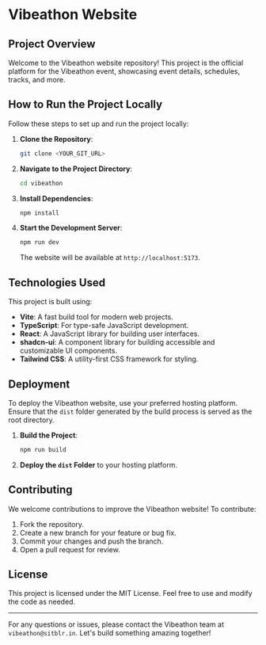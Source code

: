 # Vibeathon Website

## Project Overview

Welcome to the Vibeathon website repository! This project is the official platform for the Vibeathon event, showcasing event details, schedules, tracks, and more.

## How to Run the Project Locally

Follow these steps to set up and run the project locally:

1. **Clone the Repository**:
   ```sh
   git clone <YOUR_GIT_URL>
   ```

2. **Navigate to the Project Directory**:
   ```sh
   cd vibeathon
   ```

3. **Install Dependencies**:
   ```sh
   npm install
   ```

4. **Start the Development Server**:
   ```sh
   npm run dev
   ```
   The website will be available at `http://localhost:5173`.

## Technologies Used

This project is built using:

- **Vite**: A fast build tool for modern web projects.
- **TypeScript**: For type-safe JavaScript development.
- **React**: A JavaScript library for building user interfaces.
- **shadcn-ui**: A component library for building accessible and customizable UI components.
- **Tailwind CSS**: A utility-first CSS framework for styling.

## Deployment

To deploy the Vibeathon website, use your preferred hosting platform. Ensure that the `dist` folder generated by the build process is served as the root directory.

1. **Build the Project**:
   ```sh
   npm run build
   ```

2. **Deploy the `dist` Folder** to your hosting platform.

## Contributing

We welcome contributions to improve the Vibeathon website! To contribute:

1. Fork the repository.
2. Create a new branch for your feature or bug fix.
3. Commit your changes and push the branch.
4. Open a pull request for review.

## License

This project is licensed under the MIT License. Feel free to use and modify the code as needed.

---

For any questions or issues, please contact the Vibeathon team at `vibeathon@sitblr.in`. Let's build something amazing together!

